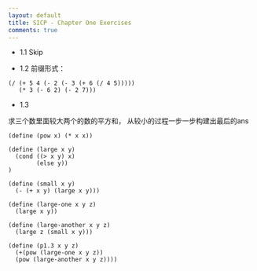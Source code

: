 ```yaml
---
layout: default
title: SICP - Chapter One Exercises
comments: true
---
```


* 1.1
Skip<br/>

* 1.2
前缀形式： 

```
(/ (+ 5 4 (- 2 (- 3 (+ 6 (/ 4 5)))))
   (* 3 (- 6 2) (- 2 7)))
```

* 1.3

求三个数里面较大两个的数的平方和， 从较小的过程一步一步构建出最后的ans

```
(define (pow x) (* x x))

(define (large x y)
  (cond ((> x y) x)       
        (else y))
)

(define (small x y)
  (- (+ x y) (large x y)))

(define (large-one x y z)
  (large x y))

(define (large-another x y z)
  (large z (small x y)))

(define (p1.3 x y z)
  (+(pow (large-one x y z))
  (pow (large-another x y z))))
```
   
